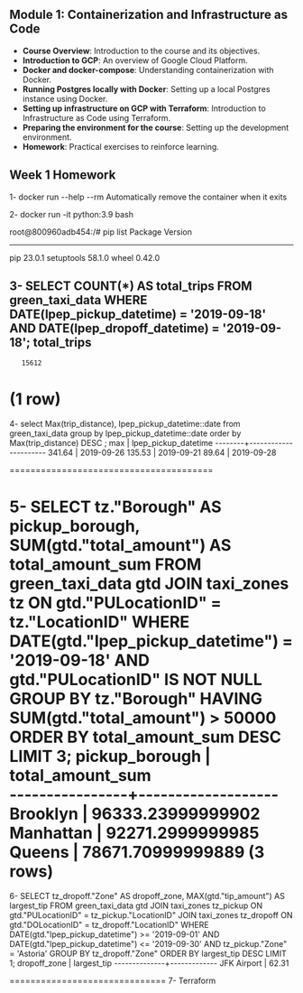## Module 1: Containerization and Infrastructure as Code

- **Course Overview**: Introduction to the course and its objectives.
- **Introduction to GCP**: An overview of Google Cloud Platform.
- **Docker and docker-compose**: Understanding containerization with Docker.
- **Running Postgres locally with Docker**: Setting up a local Postgres instance using Docker.
- **Setting up infrastructure on GCP with Terraform**: Introduction to Infrastructure as Code using Terraform.
- **Preparing the environment for the course**: Setting up the development environment.
- **Homework**: Practical exercises to reinforce learning.


## Week 1 Homework
1- docker run --help
 --rm    Automatically remove the container when it exits

2-  docker run -it python:3.9 bash 

root@800960adb454:/# pip list
Package    Version
---------- -------
pip        23.0.1
setuptools 58.1.0
wheel      0.42.0 



3- SELECT COUNT(*) AS total_trips
FROM green_taxi_data
WHERE DATE(lpep_pickup_datetime) = '2019-09-18'
  AND DATE(lpep_dropoff_datetime) = '2019-09-18';
 total_trips 
-------------
       15612
(1 row)
================================
4- 
select Max(trip_distance), lpep_pickup_datetime::date from green_taxi_data  group by lpep_pickup_datetime::date order by Max(trip_distance) DESC ; 
  max   | lpep_pickup_datetime 
--------+----------------------
 341.64 | 2019-09-26
 135.53 | 2019-09-21
  89.64 | 2019-09-28
 
=======================================
 
5-
SELECT
  tz."Borough" AS pickup_borough,
  SUM(gtd."total_amount") AS total_amount_sum
FROM green_taxi_data gtd
JOIN taxi_zones tz ON gtd."PULocationID" = tz."LocationID"
WHERE DATE(gtd."lpep_pickup_datetime") = '2019-09-18'
  AND gtd."PULocationID" IS NOT NULL
GROUP BY tz."Borough"
HAVING SUM(gtd."total_amount") > 50000
ORDER BY total_amount_sum DESC
LIMIT 3;
 pickup_borough | total_amount_sum  
----------------+-------------------
 Brooklyn       | 96333.23999999902
 Manhattan      |  92271.2999999985
 Queens         | 78671.70999999889
(3 rows)
==========================

6- 
SELECT
  tz_dropoff."Zone" AS dropoff_zone,
  MAX(gtd."tip_amount") AS largest_tip
FROM green_taxi_data gtd
JOIN taxi_zones tz_pickup ON gtd."PULocationID" = tz_pickup."LocationID"
JOIN taxi_zones tz_dropoff ON gtd."DOLocationID" = tz_dropoff."LocationID"
WHERE DATE(gtd."lpep_pickup_datetime") >= '2019-09-01'
  AND DATE(gtd."lpep_pickup_datetime") <= '2019-09-30'
  AND tz_pickup."Zone" = 'Astoria'
GROUP BY tz_dropoff."Zone"
ORDER BY largest_tip DESC
LIMIT 1;
 dropoff_zone | largest_tip 
--------------+-------------
 JFK Airport  |       62.31
 
 ==============================
 7- Terraform

 